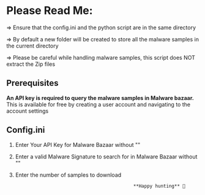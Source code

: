 # Please Read Me:

=> Ensure that the config.ini and the python script are in the same directory 

=> By default a new folder will be created to store all the malware samples in the current directory

=> Please be careful while handling malware samples, this script does NOT extract the Zip files

## Prerequisites
**An API key is required to query the malware samples in Malware bazaar.** 
This is available for free by creating a user account and navigating to the account settings

## Config.ini 
 1. Enter Your API Key for Malware Bazaar without ""
 2. Enter a valid Malware Signature to search for in Malware Bazaar without ""
 3. Enter the number of samples to download
  


                                                   **Happy hunting** 🐧 
